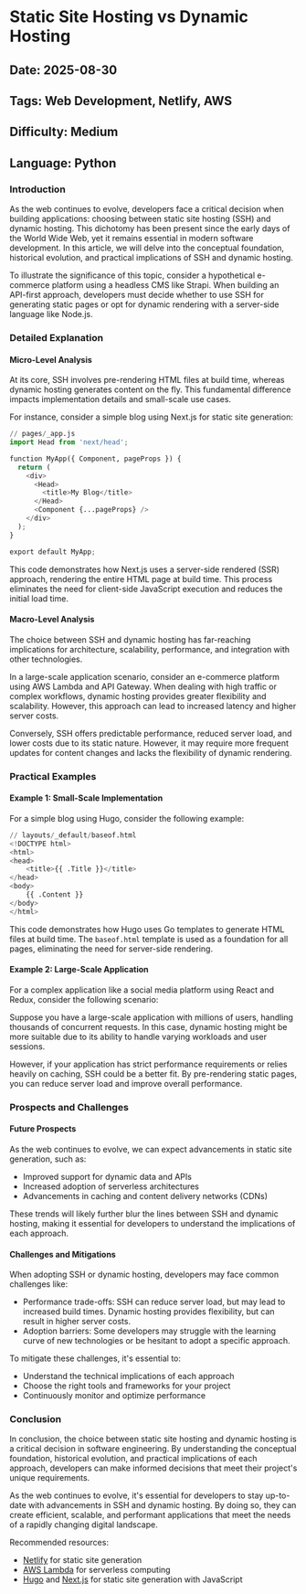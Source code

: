 # Static Site Hosting vs Dynamic Hosting
## Date: 2025-08-30
## Tags: Web Development, Netlify, AWS
## Difficulty: Medium
## Language: Python

### Introduction

As the web continues to evolve, developers face a critical decision when building applications: choosing between static site hosting (SSH) and dynamic hosting. This dichotomy has been present since the early days of the World Wide Web, yet it remains essential in modern software development. In this article, we will delve into the conceptual foundation, historical evolution, and practical implications of SSH and dynamic hosting.

To illustrate the significance of this topic, consider a hypothetical e-commerce platform using a headless CMS like Strapi. When building an API-first approach, developers must decide whether to use SSH for generating static pages or opt for dynamic rendering with a server-side language like Node.js.

### Detailed Explanation

#### Micro-Level Analysis

At its core, SSH involves pre-rendering HTML files at build time, whereas dynamic hosting generates content on the fly. This fundamental difference impacts implementation details and small-scale use cases.

For instance, consider a simple blog using Next.js for static site generation:
```python
// pages/_app.js
import Head from 'next/head';

function MyApp({ Component, pageProps }) {
  return (
    <div>
      <Head>
        <title>My Blog</title>
      </Head>
      <Component {...pageProps} />
    </div>
  );
}

export default MyApp;
```
This code demonstrates how Next.js uses a server-side rendered (SSR) approach, rendering the entire HTML page at build time. This process eliminates the need for client-side JavaScript execution and reduces the initial load time.

#### Macro-Level Analysis

The choice between SSH and dynamic hosting has far-reaching implications for architecture, scalability, performance, and integration with other technologies.

In a large-scale application scenario, consider an e-commerce platform using AWS Lambda and API Gateway. When dealing with high traffic or complex workflows, dynamic hosting provides greater flexibility and scalability. However, this approach can lead to increased latency and higher server costs.

Conversely, SSH offers predictable performance, reduced server load, and lower costs due to its static nature. However, it may require more frequent updates for content changes and lacks the flexibility of dynamic rendering.

### Practical Examples

#### Example 1: Small-Scale Implementation

For a simple blog using Hugo, consider the following example:
```python
// layouts/_default/baseof.html
<!DOCTYPE html>
<html>
<head>
    <title>{{ .Title }}</title>
</head>
<body>
    {{ .Content }}
</body>
</html>
```
This code demonstrates how Hugo uses Go templates to generate HTML files at build time. The `baseof.html` template is used as a foundation for all pages, eliminating the need for server-side rendering.

#### Example 2: Large-Scale Application

For a complex application like a social media platform using React and Redux, consider the following scenario:

Suppose you have a large-scale application with millions of users, handling thousands of concurrent requests. In this case, dynamic hosting might be more suitable due to its ability to handle varying workloads and user sessions.

However, if your application has strict performance requirements or relies heavily on caching, SSH could be a better fit. By pre-rendering static pages, you can reduce server load and improve overall performance.

### Prospects and Challenges

#### Future Prospects

As the web continues to evolve, we can expect advancements in static site generation, such as:

* Improved support for dynamic data and APIs
* Increased adoption of serverless architectures
* Advancements in caching and content delivery networks (CDNs)

These trends will likely further blur the lines between SSH and dynamic hosting, making it essential for developers to understand the implications of each approach.

#### Challenges and Mitigations

When adopting SSH or dynamic hosting, developers may face common challenges like:

* Performance trade-offs: SSH can reduce server load, but may lead to increased build times. Dynamic hosting provides flexibility, but can result in higher server costs.
* Adoption barriers: Some developers may struggle with the learning curve of new technologies or be hesitant to adopt a specific approach.

To mitigate these challenges, it's essential to:

* Understand the technical implications of each approach
* Choose the right tools and frameworks for your project
* Continuously monitor and optimize performance

### Conclusion

In conclusion, the choice between static site hosting and dynamic hosting is a critical decision in software engineering. By understanding the conceptual foundation, historical evolution, and practical implications of each approach, developers can make informed decisions that meet their project's unique requirements.

As the web continues to evolve, it's essential for developers to stay up-to-date with advancements in SSH and dynamic hosting. By doing so, they can create efficient, scalable, and performant applications that meet the needs of a rapidly changing digital landscape.

Recommended resources:

* [Netlify](https://www.netlify.com/) for static site generation
* [AWS Lambda](https://aws.amazon.com/lambda/) for serverless computing
* [Hugo](https://gohugo.io/) and [Next.js](https://nextjs.org/) for static site generation with JavaScript
